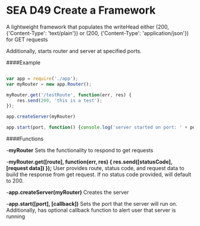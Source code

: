 SEA D49 Create a Framework
===============================

A lightweight framework that populates the writeHead either (200, {'Content-Type': 'text/plain'}) or (200, {'Content-Type': 'application/json'}) for GET requests

Additionally, starts router and server at specified ports. 

####Example
~~~Javascript

var app = require('./app');
var myRouter = new app.Router();

myRouter.get('/testRoute', function(err, res) {
	res.send(200, 'this is a test');
});

app.createServer(myRouter)

app.start(port, function() {console.log('server started on port: ' + port)});

~~~

####Functions

-__myRouter__ 
Sets the functionality to respond to get requests

-__myRouter.get([route], function(err, res) {
	res.send([statusCode], [request data])
});__
User provides route, status code, and request data to build the response from get request. If no status code provided, will default to 200.

-__app.createServer(myRouter)__
Creates the server

-__app.start([port], [callback])__
Sets the port that the server will run on. Additionally, has optional callback function to alert user that server is running 